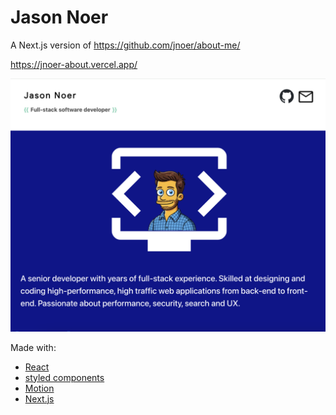 # Jason Noer

A Next.js version of https://github.com/jnoer/about-me/

<https://jnoer-about.vercel.app/>

![](https://github.com/jnoer/about-me/blob/main/Screenshot.png?raw=true)

Made with:

- [React](https://react.dev/)
- [styled components](https://styled-components.com/)
- [Motion](https://motion.dev/)
- [Next.js](https://nextjs.org/) 


